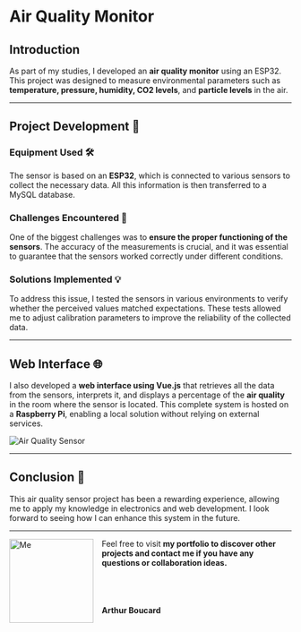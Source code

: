 # **Air Quality Monitor**

## Introduction
As part of my studies, I developed an **air quality monitor** using an ESP32. This project was designed to measure environmental parameters such as **temperature, pressure, humidity, CO2 levels**, and **particle levels** in the air.

---

## Project Development 🌱

### Equipment Used 🛠️
The sensor is based on an **ESP32**, which is connected to various sensors to collect the necessary data. All this information is then transferred to a MySQL database.

### Challenges Encountered 🚧
One of the biggest challenges was to **ensure the proper functioning of the sensors**. The accuracy of the measurements is crucial, and it was essential to guarantee that the sensors worked correctly under different conditions.

### Solutions Implemented 💡
To address this issue, I tested the sensors in various environments to verify whether the perceived values matched expectations. These tests allowed me to adjust calibration parameters to improve the reliability of the collected data.

---

## Web Interface 🌐
I also developed a **web interface using Vue.js** that retrieves all the data from the sensors, interprets it, and displays a percentage of the **air quality** in the room where the sensor is located. This complete system is hosted on a **Raspberry Pi**, enabling a local solution without relying on external services.

![Air Quality Sensor](../images/projects/air-quality.png)

---

## Conclusion 🎉
This air quality sensor project has been a rewarding experience, allowing me to apply my knowledge in electronics and web development. I look forward to seeing how I can enhance this system in the future.

---

<div style="display: flex; align-items: flex-start;">
  <img src="../images/markdown/me.png" alt="Me" style="width: 150px; margin-right: 15px;">
  <div style="display: flex; flex-direction: column; justify-content: space-between;">
    <p style="margin: 0;">Feel free to visit <b>my portfolio<b> to discover other projects and contact me if you have any questions or collaboration ideas.</p>
    <br><br><br><br>
    <p style="margin: 0;">Arthur Boucard</p>
  </div>
</div>
